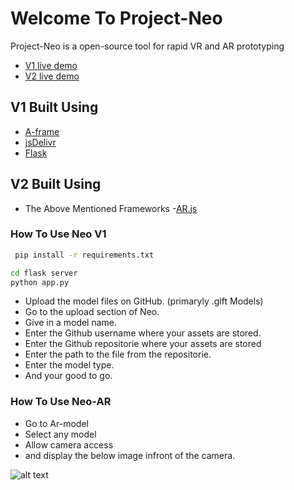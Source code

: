 # Welcome To Project-Neo

Project-Neo is a open-source tool for rapid VR and AR prototyping

- [V1 live demo](https://neov1.herokuapp.com/)
- [V2 live demo](https://neov2.herokuapp.com/)

## V1 Built Using



- [A-frame](https://aframe.io)
- [jsDelivr](https://www.jsdelivr.com)
- [Flask](https://flask.palletsprojects.com)

## V2 Built Using
- The Above Mentioned Frameworks
-[AR.js](https://ar-js-org.github.io/AR.js-Docs/)

### How To Use Neo V1


```bash
 pip install -r requirements.txt 
 ```
 
 ```bash
 cd flask server
 python app.py
 ```

- Upload the model files on GitHub. (primaryly .glft Models)
- Go to the upload section of Neo.
- Give in a model name.
- Enter the Github username where your assets are stored.
- Enter the Github repositorie where your assets are stored
- Enter the path to the file from the repositorie.
- Enter the model type.
- And your good to go.

### How To Use Neo-AR
- Go to Ar-model
- Select any model
- Allow camera access
- and display the below image infront of the camera.

![alt text](https://upload.wikimedia.org/wikipedia/commons/4/48/Hiro_marker_ARjs.png)
